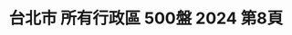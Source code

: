 ---
title: "台北市 所有行政區 500盤 2024 第8頁"
description: "台北市 所有行政區 500盤 2024 獲獎餐廳 第8頁"
keywords:
  - 美食競賽
  - 台灣美食
  - 美食精選
datePublished: "2025-06-30"
dateModified: "2025-07-04"
city: "台北市"
district: "所有行政區"
award: "500盤"
year: "2024"
page: 8
count: 227

restaurants:
  - name: "欣葉台菜創始店"
    city: "台北市"
    district: "中山區"
    address: "台北市中山區雙城街34之1號"
    phone: "0225963255"
    geo: "25.066504585919787, 121.52427856752698"
    link: "台北市/中山區/欣葉台菜創始店"
    google_map: "https://maps.app.goo.gl/bBtfQV3DJY1DwtBh9"
    footinder: "https://footinder.com.tw/%E5%8F%B0%E5%8C%97%E5%B8%82%E4%B8%AD%E5%B1%B1%E5%8D%80/7773/"
    award:
    - name: "500盤"
      year: "2024"
  - name: "小小樹食"
    city: "台北市"
    district: "大安區"
    address: "分店眾多請自行搜尋"
    phone: ""
    geo: ""
    link: "台北市/大安區/小小樹食"
    google_map: "https://www.google.com/maps/search/%E5%B0%8F%E5%B0%8F%E6%A8%B9%E9%A3%9F/@25.0364368,121.497729,13z/data=!3m1!4b1?entry=ttu&g_ep=EgoyMDI1MDYyMy4yIKXMDSoASAFQAw%3D%3D"
    footinder: "https://footinder.com.tw/%E5%8F%B0%E5%8C%97%E5%B8%82%E5%A4%A7%E5%AE%89%E5%8D%80/47870/"
    award:
    - name: "500盤"
      year: "2024"
  - name: "喜相逢麵館"
    city: "台北市"
    district: "內湖區"
    address: "台北市內湖區東湖路106巷7弄3號"
    phone: ""
    geo: "25.068019368221286, 121.61493913890837"
    link: "台北市/內湖區/喜相逢麵館"
    google_map: "https://maps.app.goo.gl/kMmuPQzaZQ31yoKL9"
    footinder: "https://footinder.com.tw/%E5%8F%B0%E5%8C%97%E5%B8%82%E5%85%A7%E6%B9%96%E5%8D%80/9863/"
    award:
    - name: "500盤"
      year: "2024"
  - name: "鮨二七"
    city: "台北市"
    district: "大安區"
    address: "台北市大安區安和路二段167號1樓"
    phone: "0227329920"
    geo: "25.028226418014707, 121.55020137897594"
    link: "台北市/大安區/鮨二七"
    google_map: "https://maps.app.goo.gl/emYgipnArUuaBcxs6"
    footinder: "https://footinder.com.tw/%e5%8f%b0%e5%8c%97%e5%b8%82%e5%a4%a7%e5%ae%89%e5%8d%80/36432/"
    award:
    - name: "500盤"
      year: "2024"
  - name: "成海壽司 narumi sushi"
    city: "台北市"
    district: "大安區"
    address: "台北市大安區仁愛路四段300巷29號1樓"
    phone: "0900638988"
    geo: "25.035542560578616, 121.55454166935762"
    link: "台北市/大安區/成海壽司_narumi_sushi"
    google_map: "https://maps.app.goo.gl/s4qWkS9F7jwi4RDS6"
    footinder: "https://footinder.com.tw/%E5%8F%B0%E5%8C%97%E5%B8%82%E5%A4%A7%E5%AE%89%E5%8D%80/110871/"
    award:
    - name: "500盤"
      year: "2024"
  - name: "雙月食品社"
    city: "台北市"
    district: "大安區"
    address: "分店眾多請自行搜尋"
    phone: ""
    geo: ""
    link: "台北市/大安區/雙月食品社"
    google_map: "https://www.google.com/maps/search/%E9%9B%99%E6%9C%88%E9%A3%9F%E5%93%81%E7%A4%BE/@25.016225,121.4503917,11.87z?entry=ttu&g_ep=EgoyMDI1MDYyMy4yIKXMDSoASAFQAw%3D%3D"
    footinder: "https://footinder.com.tw/%E5%8F%B0%E5%8C%97%E5%B8%82%E5%A4%A7%E5%AE%89%E5%8D%80/32035/"
    award:
    - name: "500盤"
      year: "2024"
  - name: "十里。尋"
    city: "台北市"
    district: "松山區"
    address: "台北市松山區富錦街446號"
    phone: ""
    geo: "25.060751043482774, 121.56181748117038"
    link: "台北市/松山區/十里_尋"
    google_map: "https://maps.app.goo.gl/P5eUtNFEzrtMbA5s5"
    footinder: "https://footinder.com.tw/%E5%8F%B0%E5%8C%97%E5%B8%82%E6%9D%BE%E5%B1%B1%E5%8D%80/362124/"
    award:
    - name: "500盤"
      year: "2024"
  - name: "酉志"
    city: "台北市"
    district: "大安區"
    address: "台北市大安區愛國東路99號1樓"
    phone: ""
    geo: "25.031552470475205, 121.528428211202"
    link: "台北市/大安區/酉志"
    google_map: "https://maps.app.goo.gl/L8MQgVdEp4ruNQPBA"
    footinder: "https://footinder.com.tw/%e5%8f%b0%e5%8c%97%e5%b8%82%e5%a4%a7%e5%ae%89%e5%8d%80/52921/"
    award:
    - name: "500盤"
      year: "2024"
  - name: "彧割烹"
    city: "台北市"
    district: "松山區"
    address: "台北市松山區三民路9-1號"
    phone: "0225030303"
    geo: "25.053963694958494, 121.56328369553202"
    link: "台北市/松山區/彧割烹"
    google_map: "https://maps.app.goo.gl/g3MNvNsAnwYXJKbd8"
    footinder: "https://footinder.com.tw/%E5%8F%B0%E5%8C%97%E5%B8%82%E6%9D%BE%E5%B1%B1%E5%8D%80/9076/"
    award:
    - name: "500盤"
      year: "2024"
---
